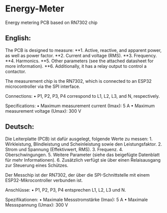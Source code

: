 # Energy-Meter
Energy metering PCB based on RN7302 chip

## English:

The PCB is designed to measure:
	**1.	Active, reactive, and apparent power, as well as power factor.
	**2.	Current and voltage (RMS).
	**3.	Frequency.
	**4.	Harmonics.
	**5.	Other parameters (see the attached datasheet for more information).
	**6.	Additionally, it has a relay output to control a contactor.

The measurement chip is the RN7302, which is connected to an ESP32 microcontroller via the SPI interface.

Connections:
• P1, P2, P3, P4 correspond to L1, L2, L3, and N, respectively.

Specifications:
• Maximum measurement current (Imax): 5 A
• Maximum measurement voltage (Umax): 300 V



## Deutsch:

Die Leiterplatte (PCB) ist dafür ausgelegt, folgende Werte zu messen:
	1.	Wirkleistung, Blindleistung und Scheinleistung sowie den Leistungsfaktor.
	2.	Strom und Spannung (Effektivwert, RMS).
	3.	Frequenz.
	4.	Oberschwingungen.
	5.	Weitere Parameter (siehe das beigefügte Datenblatt für mehr Informationen).
	6.	Zusätzlich verfügt sie über einen Relaisausgang zur Steuerung eines Schützes.

Der Messchip ist der RN7302, der über die SPI-Schnittstelle mit einem ESP32-Mikrocontroller verbunden ist.

Anschlüsse:
• P1, P2, P3, P4 entsprechen L1, L2, L3 und N.

Spezifikationen:
• Maximale Messstromstärke (Imax): 5 A
• Maximale Messspannung (Umax): 300 V


